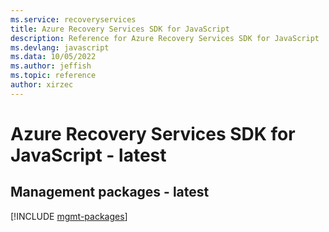 ```yaml
---
ms.service: recoveryservices
title: Azure Recovery Services SDK for JavaScript
description: Reference for Azure Recovery Services SDK for JavaScript
ms.devlang: javascript
ms.data: 10/05/2022
ms.author: jeffish
ms.topic: reference
author: xirzec
---
```

# Azure Recovery Services SDK for JavaScript - latest

## Management packages - latest
[!INCLUDE [mgmt-packages](recovery-services-mgmt-index.md)]